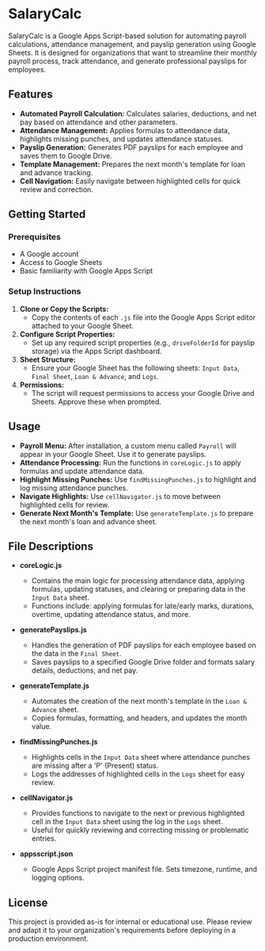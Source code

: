 # SalaryCalc

SalaryCalc is a Google Apps Script-based solution for automating payroll calculations, attendance management, and payslip generation using Google Sheets. It is designed for organizations that want to streamline their monthly payroll process, track attendance, and generate professional payslips for employees.

## Features
- **Automated Payroll Calculation:** Calculates salaries, deductions, and net pay based on attendance and other parameters.
- **Attendance Management:** Applies formulas to attendance data, highlights missing punches, and updates attendance statuses.
- **Payslip Generation:** Generates PDF payslips for each employee and saves them to Google Drive.
- **Template Management:** Prepares the next month's template for loan and advance tracking.
- **Cell Navigation:** Easily navigate between highlighted cells for quick review and correction.

## Getting Started

### Prerequisites
- A Google account
- Access to Google Sheets
- Basic familiarity with Google Apps Script

### Setup Instructions
1. **Clone or Copy the Scripts:**
   - Copy the contents of each `.js` file into the Google Apps Script editor attached to your Google Sheet.
2. **Configure Script Properties:**
   - Set up any required script properties (e.g., `driveFolderId` for payslip storage) via the Apps Script dashboard.
3. **Sheet Structure:**
   - Ensure your Google Sheet has the following sheets: `Input Data`, `Final Sheet`, `Loan & Advance`, and `Logs`.
4. **Permissions:**
   - The script will request permissions to access your Google Drive and Sheets. Approve these when prompted.

## Usage
- **Payroll Menu:** After installation, a custom menu called `Payroll` will appear in your Google Sheet. Use it to generate payslips.
- **Attendance Processing:** Run the functions in `coreLogic.js` to apply formulas and update attendance data.
- **Highlight Missing Punches:** Use `findMissingPunches.js` to highlight and log missing attendance punches.
- **Navigate Highlights:** Use `cellNavigator.js` to move between highlighted cells for review.
- **Generate Next Month's Template:** Use `generateTemplate.js` to prepare the next month's loan and advance sheet.

## File Descriptions

- **coreLogic.js**
  - Contains the main logic for processing attendance data, applying formulas, updating statuses, and clearing or preparing data in the `Input Data` sheet.
  - Functions include: applying formulas for late/early marks, durations, overtime, updating attendance status, and more.

- **generatePayslips.js**
  - Handles the generation of PDF payslips for each employee based on the data in the `Final Sheet`.
  - Saves payslips to a specified Google Drive folder and formats salary details, deductions, and net pay.

- **generateTemplate.js**
  - Automates the creation of the next month's template in the `Loan & Advance` sheet.
  - Copies formulas, formatting, and headers, and updates the month value.

- **findMissingPunches.js**
  - Highlights cells in the `Input Data` sheet where attendance punches are missing after a 'P' (Present) status.
  - Logs the addresses of highlighted cells in the `Logs` sheet for easy review.

- **cellNavigator.js**
  - Provides functions to navigate to the next or previous highlighted cell in the `Input Data` sheet using the log in the `Logs` sheet.
  - Useful for quickly reviewing and correcting missing or problematic entries.

- **appsscript.json**
  - Google Apps Script project manifest file. Sets timezone, runtime, and logging options.

## License
This project is provided as-is for internal or educational use. Please review and adapt it to your organization's requirements before deploying in a production environment. 